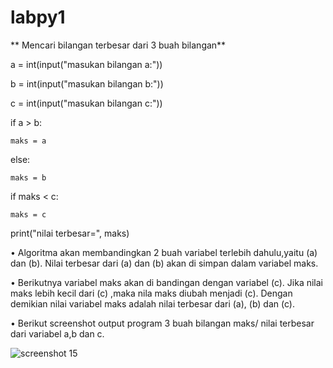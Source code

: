 # labpy1
** Mencari bilangan terbesar dari 3 buah bilangan**


a = int(input("masukan bilangan a:"))

b = int(input("masukan bilangan b:"))

c = int(input("masukan bilangan c:"))

if a > b:
   
    maks = a

else:
   
    maks = b

if maks < c:
   
    maks = c

print("nilai terbesar=", maks)



•	Algoritma akan membandingkan 2 buah variabel terlebih dahulu,yaitu (a) dan (b). Nilai terbesar dari (a) dan (b) akan di simpan dalam variabel maks.

•	Berikutnya variabel maks akan di bandingan dengan variabel (c). Jika nilai maks lebih kecil dari (c) ,maka nila maks diubah menjadi (c). 
Dengan demikian nilai variabel maks adalah nilai terbesar dari (a), (b) dan (c).


•	Berikut screenshot output program 3 buah bilangan maks/ nilai terbesar dari variabel a,b dan c.


![screenshot 15](https://user-images.githubusercontent.com/46512724/52468381-2cae2600-2bbb-11e9-8971-2a4d88a95eb0.png)

